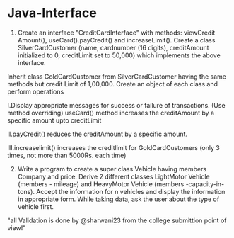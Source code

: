 # Java-Interface

1. Create an interface "CreditCardInterface" with methods: viewCredit Amount(), useCard().payCredit() and increaseLimit().
Create a class SilverCardCustomer (name, cardnumber (16 digits), creditAmount initialized to 0, creditLimit set to 50,000) 
which implements the above interface.

Inherit class GoldCardCustomer from SilverCardCustomer having the same methods but credit Limit of 1,00,000.
Create an object of each class and perform operations

I.Display appropriate messages for success or failure of transactions. (Use method overriding) useCard() method increases
the creditAmount by a specific amount upto creditLimit

II.payCredit() reduces the creditAmount by a specific amount.

III.increaselimit() increases the creditlimit for GoldCardCustomers (only 3 times, not
more than 5000Rs. each time)

2. Write a program to create a super class Vehicle having members Company and price.
Derive 2 different classes LightMotor Vehicle (members - mileage) and HeavyMotor Vehicle (members -capacity-in-tons).
Accept the information for n vehicles and display the information in appropriate form.
While taking data, ask the user about the type of vehicle first.

"all Validation is done by @sharwani23 from the college submittion point of view!"  
